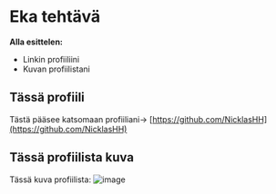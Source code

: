 # Eka tehtävä


**Alla esittelen:**
 - Linkin profiiliini
 - Kuvan profiilistani

## Tässä profiili
Tästä pääsee katsomaan profiiliani-> [https://github.com/NicklasHH](https://github.com/NicklasHH)


## Tässä profiilista kuva
Tässä kuva profiilista:
![image](https://github.com/NicklasHH/Linux-palvelimet/assets/117033936/612f245a-8ec4-4b5b-948a-03b60bbe52b4)
